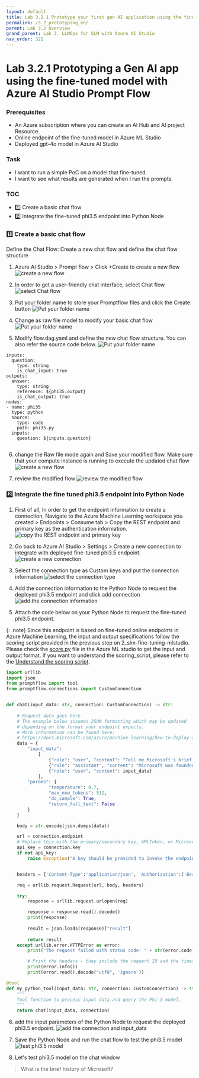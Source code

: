 ```yaml
---
layout: default
title: Lab 3.2.1 Prototype your first gen AI application using the fine-tuned model with prompt flow (EN)
permalink: /3_2_prototyping_en/
parent: Lab 3.2 Overview
grand_parent: Lab 3. LLMOps for SLM with Azure AI Studio
nav_order: 321
---
```


# Lab 3.2.1 Prototyping a Gen AI app using the fine-tuned model with Azure AI Studio Prompt Flow

### Prerequisites

- An Azure subscription where you can create an AI Hub and AI project Resource.
- Online endpoint of the fine-tuned model in Azure ML Studio
- Deployed gpt-4o model in Azure AI Studio 


### Task

- I want to run a simple PoC on a model that fine-tuned. 
- I want to see what results are generated when I run the prompts. 

### TOC
- 1️⃣ Create a basic chat flow 
- 2️⃣ Integrate the fine-tuned phi3.5 endpoint into Python Node

### 1️⃣ Create a basic chat flow 

Define the Chat Flow: Create a new chat flow and define the chat flow structure

1. Azure AI Studio > Prompt flow > Click +Create to create a new flow
![create a new flow](images/create_new_flow.jpg)

2. In order to get a user-friendly chat interface, select Chat flow
![select Chat flow](images/create_new_chat_flow.jpg)

3. Put your folder name to store your Promptflow files and click the Create button
![Put your folder name](images/put_folder_name.jpg)

4. Change as raw file model to modify your basic chat flow
![Put your folder name](images/change_raw_file_mode.jpg)

5. Modify flow.dag.yaml and define the new chat flow structure. You can also refer the source code below. 
![Put your folder name](images/modify_dag.jpg)

```
inputs:
  question:
    type: string
    is_chat_input: true
outputs:
  answer:
    type: string
    reference: ${phi35.output}
    is_chat_output: true
nodes:
- name: phi35
  type: python
  source:
    type: code
    path: phi35.py
  inputs:
    question: ${inputs.question}
  
```

6. change the Raw file mode again and Save your modified flow. Make sure that your compute instance is running to execute the updated chat flow
![create a new flow](images/save_and_run_compute_session.jpg)

7. review the modified flow 
![review the modified flow](images/first_dag_graph.jpg)


### 2️⃣ Integrate the fine tuned phi3.5 endpoint into Python Node
1. First of all, In order to get the endpoint information to create a connection, Navigate to the Azure Machine Learning workspace you created > Endpoints > Consume tab > Copy the REST endpoint and primary key as the authentication information.
![copy the REST endpoint and primary key](images/copy_endpoint_comsumption_info.jpg)

2. Go back to Azure AI Studio > Settings > Create a new connection to integrate with deployed fine-tuned phi3.5 endpoint. 
![create a new connection](images/create_new_connection.jpg)

3. Select the connection type as Custom keys and put the connection information 
![select the connection type](images/add_custom_keys.jpg)

4. Add the connection information to the Python Node to request the deployed phi3.5 endpoint and click add connection
![add the connection information](images/create_connect_custom_resource.jpg)

5. Attach the code below on your Python Node to request the fine-tuned phi3.5 endpoint. 

{: .note}
Since this endpoint is based on fine-tuned online endpoints in Azure Machine Learning, the input and output specifications follow the scoring script provided in the previous step on 2_slm-fine-tuning-mlstudio. Please check the [score.py](../../2_slm-fine-tuning-mlstudio/phi3/src_serve/score.py) file in the Azure ML studio to get the input and output format. If you want to understand the scoring_script, please refer to the [Understand the scoring script](https://learn.microsoft.com/en-us/azure/machine-learning/how-to-deploy-online-endpoints?view=azureml-api-2&tabs=python#understand-the-scoring-script).

```python
import urllib
import json
from promptflow import tool
from promptflow.connections import CustomConnection


def chat(input_data: str, connection: CustomConnection) -> str:
    
    # Request data goes here
    # The example below assumes JSON formatting which may be updated
    # depending on the format your endpoint expects.
    # More information can be found here:
    # https://docs.microsoft.com/azure/machine-learning/how-to-deploy-advanced-entry-script
    data = {
        "input_data": 
            [
                {"role": "user", "content": "Tell me Microsoft's brief history."},
                {"role": "assistant", "content": "Microsoft was founded by Bill Gates and Paul Allen on April 4, 1975, to develop and sell a BASIC interpreter for the Altair 8800."},
                {"role": "user", "content": input_data}
            ],
        "params": {
                "temperature": 0.7,
                "max_new_tokens": 512,
                "do_sample": True,
                "return_full_text": False
        }
    }

    body = str.encode(json.dumps(data))

    url = connection.endpoint
    # Replace this with the primary/secondary key, AMLToken, or Microsoft Entra ID token for the endpoint
    api_key = connection.key
    if not api_key:
        raise Exception("A key should be provided to invoke the endpoint")


    headers = {'Content-Type':'application/json', 'Authorization':('Bearer '+ api_key)}

    req = urllib.request.Request(url, body, headers)

    try:
        response = urllib.request.urlopen(req)

        response = response.read().decode()
        print(response)
        
        result = json.loads(response)["result"]
        
        return result
    except urllib.error.HTTPError as error:
        print("The request failed with status code: " + str(error.code))

        # Print the headers - they include the requert ID and the timestamp, which are useful for debugging the failure
        print(error.info())
        print(error.read().decode("utf8", 'ignore'))

@tool
def my_python_tool(input_data: str, connection: CustomConnection) -> str:
    """
    Tool function to process input data and query the Phi-3 model.
    """
    return chat(input_data, connection)
```

6. add the input parameters of the Python Node to request the deployed phi3.5 endpoint.
![add the connection and input_data](images/validate_parsing_input.jpg)

7. Save the Python Node and run the chat flow to test the phi3.5 model
![test phi3.5 model](images/save_open_chat_window.jpg)

8. Let's test phi3.5 model on the chat window

> What is the brief history of Microsoft? 

